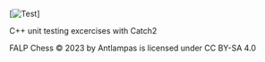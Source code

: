 [![Test](https://github.com/antlampas/Chess2Tests/actions/workflows/runTests.yml/badge.svg)]

C++ unit testing excercises with Catch2

FALP Chess © 2023 by Antlampas is licensed under CC BY-SA 4.0 
